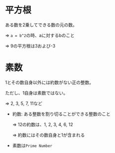 # 平方根

ある数を2乗してできる数の元の数。

=> `a = b^2`の時、aに対するbのこと

=> 9の平方根は3および-3

# 素数

1とその数自身以外には約数がない正の整数。

ただし、1自身は素数ではない。

=> 2, 3, 5, 7, 11など

- 約数: ある整数を割り切ることができる整数のこと

  => 12の約数は、1, 2, 3, 4, 6, 12

  => 約数にはその数自身と1が含まれる

- 素数は`Prime Number`

